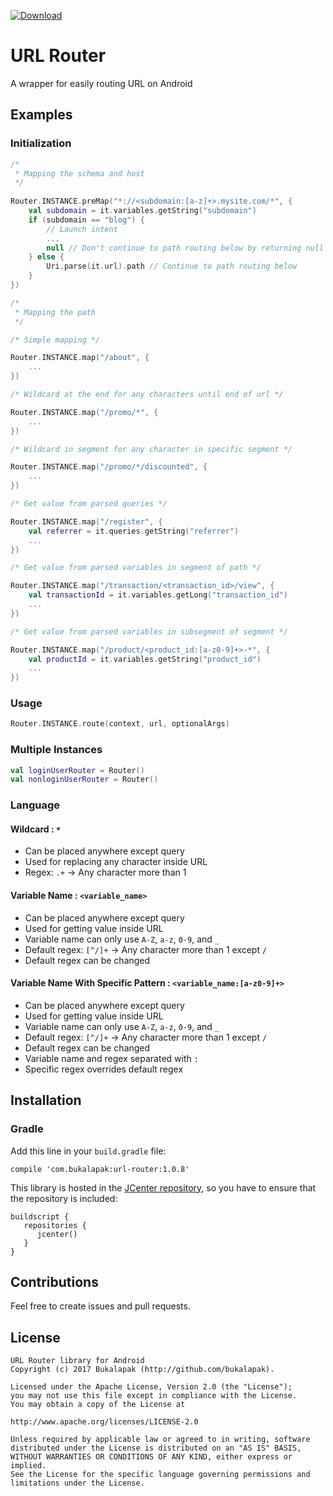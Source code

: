 [ ![Download](https://api.bintray.com/packages/mrhabibi/maven/url-router/images/download.svg) ](https://bintray.com/mrhabibi/maven/url-router/_latestVersion)

# URL Router
A wrapper for easily routing URL on Android

## Examples

### Initialization

```kotlin
/* 
 * Mapping the schema and host
 */
 
Router.INSTANCE.preMap("*://<subdomain:[a-z]+>.mysite.com/*", {
    val subdomain = it.variables.getString("subdomain")
    if (subdomain == "blog") {
        // Launch intent
        ...
        null // Don't continue to path routing below by returning null
    } else {
        Uri.parse(it.url).path // Continue to path routing below
    }
})

/* 
 * Mapping the path
 */

/* Simple mapping */

Router.INSTANCE.map("/about", {
    ...
})

/* Wildcard at the end for any characters until end of url */

Router.INSTANCE.map("/promo/*", {
    ...
})

/* Wildcard in segment for any character in specific segment */

Router.INSTANCE.map("/promo/*/discounted", {
    ...
})

/* Get value from parsed queries */

Router.INSTANCE.map("/register", {
    val referrer = it.queries.getString("referrer")
    ...
})

/* Get value from parsed variables in segment of path */

Router.INSTANCE.map("/transaction/<transaction_id>/view", {
    val transactionId = it.variables.getLong("transaction_id")
    ...
})

/* Get value from parsed variables in subsegment of segment */

Router.INSTANCE.map("/product/<product_id:[a-z0-9]+>-*", {
    val productId = it.variables.getString("product_id")
    ...
})
```

### Usage

```kotlin
Router.INSTANCE.route(context, url, optionalArgs)
```

### Multiple Instances

```kotlin
val loginUserRouter = Router()
val nonloginUserRouter = Router()
```

### Language

#### Wildcard : `*`
- Can be placed anywhere except query
- Used for replacing any character inside URL
- Regex: `.+` -> Any character more than 1

#### Variable Name : `<variable_name>`
- Can be placed anywhere except query
- Used for getting value inside URL
- Variable name can only use `A-Z`, `a-z`, `0-9`, and `_`
- Default regex: `[^/]+` -> Any character more than 1 except `/`
- Default regex can be changed

#### Variable Name With Specific Pattern : `<variable_name:[a-z0-9]+>`
- Can be placed anywhere except query
- Used for getting value inside URL
- Variable name can only use `A-Z`, `a-z`, `0-9`, and `_`
- Default regex: `[^/]+` -> Any character more than 1 except `/`
- Default regex can be changed
- Variable name and regex separated with `:`
- Specific regex overrides default regex

## Installation

### Gradle

Add this line in your `build.gradle` file:

```
compile 'com.bukalapak:url-router:1.0.8'
```

This library is hosted in the [JCenter repository](https://bintray.com/bukalapak/maven), so you have to ensure that the repository is included:

```
buildscript {
   repositories {
      jcenter()
   }
}
```

## Contributions

Feel free to create issues and pull requests.

## License

```
URL Router library for Android
Copyright (c) 2017 Bukalapak (http://github.com/bukalapak).

Licensed under the Apache License, Version 2.0 (the "License");
you may not use this file except in compliance with the License.
You may obtain a copy of the License at

http://www.apache.org/licenses/LICENSE-2.0

Unless required by applicable law or agreed to in writing, software
distributed under the License is distributed on an "AS IS" BASIS,
WITHOUT WARRANTIES OR CONDITIONS OF ANY KIND, either express or implied.
See the License for the specific language governing permissions and
limitations under the License.
```